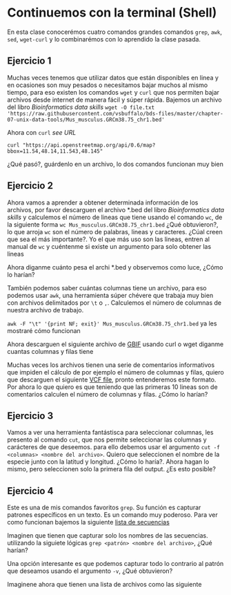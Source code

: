 # **Continuemos con la terminal (Shell)**

En esta clase conocerémos cuatro comandos grandes comandos ```grep```, ```awk```, ```sed```, ```wget-curl``` y lo combinarémos con lo aprendido la clase pasada.

## Ejercicio 1  

Muchas veces tenemos que utilizar datos que están disponibles en linea y en ocasiones son muy pesados o necesitamos bajar muchos al mismo tiempo, para eso existen los comandos ```wget``` y ```curl```  que nos permiten bajar archivos desde internet de manera fácil y súper rápida. Bajemos un archivo del libro *Bioinformatics data skills* ```wget -O file.txt 'https://raw.githubusercontent.com/vsbuffalo/bds-files/master/chapter-07-unix-data-tools/Mus_musculus.GRCm38.75_chr1.bed'```

Ahora con ```curl``` *see URL*

```curl "https://api.openstreetmap.org/api/0.6/map?bbox=11.54,48.14,11.543,48.145"```

¿Qué pasó?, guárdenlo en un archivo, lo dos comandos funcionan muy bien

## Ejercicio 2

Ahora vamos a aprender a obtener determinada información de los archivos, por favor descarguen el archivo *.bed del libro *Bioinformatics data skills* y calculemos el número de lineas que tiene usando el comando ```wc```, de la siguiente forma ```wc Mus_musculus.GRCm38.75_chr1.bed``` ¿Qué obtuvieron?, lo que arroja ```wc``` son el número de palabras, lineas y caracteres. ¿Cúal creen que sea el más importante?. Yo el que más uso son las lineas, entren al manual de ```wc``` y cuéntenme si existe un argumento para solo obtener las lineas

Ahora diganme cuánto pesa el archi *.bed y observemos como luce, ¿Cómo lo harían?

También podemos saber cuántas columnas tiene un archivo, para eso podemos usar ```awk```, una herramienta súper chévere que trabaja muy bien con archivos delimitados por ```\t``` o ```,```. Calculemos el número de columnas de nuestra archivo de trabajo.

```awk -F "\t" '{print NF; exit}' Mus_musculus.GRCm38.75_chr1.bed``` ya les mostraré cómo funcionan

Ahora descarguen el siguiente archivo de [GBIF](https://raw.githubusercontent.com/fcsalgado/bioinformatics_urosario/master/files/gbif_ocurrences.csv) usando curl o wget diganme cuantas columnas y filas tiene

Muchas veces los archivos tienen una serie de comentarios informativos que impiden el cálculo de por ejemplo el número de columnas y filas, quiero que descarguen el siguiente [VCF file](https://raw.githubusercontent.com/fcsalgado/bioinformatics_urosario/master/files/random_ploythore.vcf), pronto entenderemos este formato. Por ahora lo que quiero es que teniendo que las primeras 10 lineas son de comentarios calculen el número de columnas y filas. ¿Cómo lo harían?


## Ejercicio 3

Vamos a ver una herramienta fantástisca para seleccionar columnas, les presento al comando  ```cut```, que nos permite seleccionar las columnas y carácteres de que deseemos. para ello debemos usar el argumento ```cut -f <columnas> <nombre del archivo>```. Quiero que seleccionen el nombre de la especie junto con la latitud y longitud. ¿Cómo lo haría?. Ahora hagan lo mismo, pero seleccionen solo la primera fila del output. ¿Es esto posible?

## Ejercicio 4

Este es una de mis comandos favoritos ```grep```. Su función es capturar patrones específicos en un texto. Es un comando muy poderoso. Para ver como funcionan bajemos la siguiente [lista de secuencias](https://raw.githubusercontent.com/fcsalgado/bioinformatics_urosario/master/files/gasteracantha.fasta)

Imaginen que tienen que capturar solo los nombres de las secuencias. utilizando la siguiete lógicas ```grep <patrón> <nombre del archivo>```, ¿Qué harían?

Una opción interesante es que podemos capturar todo lo contrario al patrón que deseamos usando el argumento ```-v```, ¿Qué obtuvieron?

Imaginene ahora que tienen una lista de archivos como las siguiente
